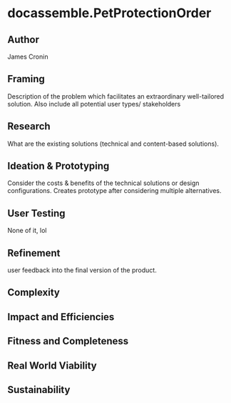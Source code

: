# docassemble.PetProtectionOrder

## Author

James Cronin

## Framing 

Description of the problem which facilitates an extraordinary well-tailored solution. Also include all potential user types/ stakeholders

## Research 

What are the existing solutions (technical and content-based solutions). 

## Ideation & Prototyping

Consider the costs & benefits of the technical solutions or design configurations. Creates prototype after considering multiple alternatives. 

## User Testing 

None of it, lol 

## Refinement 

user feedback into the final version of the product. 

## Complexity 

## Impact and Efficiencies 

## Fitness and Completeness 

## Real World Viability 

## Sustainability 
